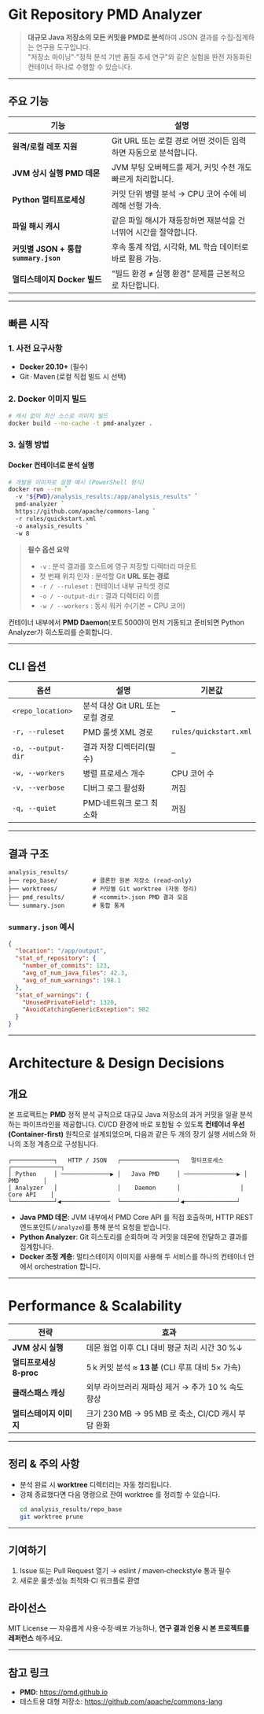 # Git Repository **PMD Analyzer**

> **대규모 Java 저장소의 모든 커밋을 PMD로 분석**하여 JSON 결과를 수집‑집계하는 연구용 도구입니다.  
> "저장소 마이닝"·"정적 분석 기반 품질 추세 연구"와 같은 실험을 완전 자동화된 컨테이너 하나로 수행할 수 있습니다.

---

## 주요 기능

| 기능 | 설명 |
|------|------|
| **원격/로컬 레포 지원** | Git URL 또는 로컬 경로 어떤 것이든 입력하면 자동으로 분석합니다. |
| **JVM 상시 실행 PMD 데몬** | JVM 부팅 오버헤드를 제거, 커밋 수천 개도 빠르게 처리합니다. |
| **Python 멀티프로세싱** | 커밋 단위 병렬 분석 → CPU 코어 수에 비례해 선형 가속. |
| **파일 해시 캐시** | 같은 파일 해시가 재등장하면 재분석을 건너뛰어 시간을 절약합니다. |
| **커밋별 JSON + 통합 `summary.json`** | 후속 통계 작업, 시각화, ML 학습 데이터로 바로 활용 가능. |
| **멀티스테이지 Docker 빌드** | "빌드 환경 ≠ 실행 환경" 문제를 근본적으로 차단합니다. |

---

## 빠른 시작

### 1. 사전 요구사항

* **Docker 20.10+** (필수)
* Git · Maven (로컬 직접 빌드 시 선택)

### 2. Docker 이미지 빌드

```bash
# 캐시 없이 최신 소스로 이미지 빌드
docker build --no-cache -t pmd-analyzer .
```

### 3. 실행 방법

#### Docker 컨테이너로 분석 실행

```bash
# 개발용 이미지로 실행 예시 (PowerShell 형식)
docker run --rm `
  -v "${PWD}/analysis_results:/app/analysis_results" `
  pmd-analyzer `
  https://github.com/apache/commons-lang `
  -r rules/quickstart.xml `
  -o analysis_results `
  -w 8

```
> **필수 옵션 요약**
> * `-v` : 분석 결과를 호스트에 영구 저장할 디렉터리 마운트  
> * 첫 번째 위치 인자 : 분석할 Git **URL 또는 경로**  
> * `-r / --ruleset` : 컨테이너 내부 규칙셋 경로  
> * `-o / --output-dir` : 결과 디렉터리 이름  
> * `-w / --workers` : 동시 워커 수(기본 = CPU 코어)

컨테이너 내부에서 **PMD Daemon**(포트 5000)이 먼저 기동되고 준비되면 Python Analyzer가 히스토리를 순회합니다.


---

## CLI 옵션
| 옵션 | 설명 | 기본값 |
|------|------|--------|
| `<repo_location>` | 분석 대상 Git URL 또는 로컬 경로 | – |
| `-r, --ruleset` | PMD 룰셋 XML 경로 | `rules/quickstart.xml` |
| `-o, --output-dir` | 결과 저장 디렉터리(필수) | – |
| `-w, --workers` | 병렬 프로세스 개수 | CPU 코어 수 |
| `-v, --verbose` | 디버그 로그 활성화 | 꺼짐 |
| `-q, --quiet` | PMD·네트워크 로그 최소화 | 꺼짐 |

---

## 결과 구조
```
analysis_results/
├── repo_base/          # 클론한 원본 저장소 (read‑only)
├── worktrees/          # 커밋별 Git worktree (자동 정리)
├── pmd_results/        # <commit>.json PMD 결과 모음
└── summary.json        # 통합 통계
```


### `summary.json` 예시

```json
{
  "location": "/app/output",
  "stat_of_repository": {
    "number_of_commits": 123,
    "avg_of_num_java_files": 42.3,
    "avg_of_num_warnings": 198.1
  },
  "stat_of_warnings": {
    "UnusedPrivateField": 1320,
    "AvoidCatchingGenericException": 982
  }
}
```

---

# Architecture & Design Decisions

## 개요
본 프로젝트는 **PMD** 정적 분석 규칙으로 대규모 Java 저장소의 과거 커밋을 일괄 분석하는 파이프라인을 제공합니다. CI/CD 환경에 바로 포함될 수 있도록 **컨테이너 우선(Container‑first)** 원칙으로 설계되었으며, 다음과 같은 두 개의 장기 실행 서비스와 하나의 조정 계층으로 구성됩니다.

```
┌────────────┐   HTTP / JSON   ┌────────────────┐   멀티프로세스   ┌──────────────┐
│ Python     │ ──────────────▶ │   Java PMD     │ ───────────────▶ │    PMD       │
│ Analyzer   │                 │    Daemon      │                 │  Core API    │
└────────────┘◀──────────────  └────────────────┘◀───────────────┘
```

* **Java PMD 데몬**: JVM 내부에서 PMD Core API 를 직접 호출하며, HTTP REST 엔드포인트(`/analyze`)를 통해 분석 요청을 받습니다.
* **Python Analyzer**: Git 히스토리를 순회하며 각 커밋을 데몬에 전달하고 결과를 집계합니다.
* **Docker 조정 계층**: 멀티스테이지 이미지를 사용해 두 서비스를 하나의 컨테이너 안에서 orchestration 합니다.


---

# Performance & Scalability

| 전략 | 효과 |
|------|------|
| **JVM 상시 실행** | 데몬 웜업 이후 CLI 대비 평균 처리 시간 30 %↓ |
| **멀티프로세싱 8‑proc** | 5 k 커밋 분석 ≈ **13 분** (CLI 루프 대비 5× 가속) |
| **클래스패스 캐싱** | 외부 라이브러리 재파싱 제거 → 추가 10 % 속도 향상 |
| **멀티스테이지 이미지** | 크기 230 MB → 95 MB 로 축소, CI/CD 캐시 부담 완화 |

---

## 정리 & 주의 사항
* 분석 완료 시 **worktree** 디렉터리는 자동 정리됩니다.
* 강제 종료했다면 다음 명령으로 잔여 worktree 를 정리할 수 있습니다.
  ```bash
  cd analysis_results/repo_base
  git worktree prune
  ```

---

## 기여하기
1. Issue 또는 Pull Request 열기 →  eslint / maven‑checkstyle 통과 필수  
2. 새로운 룰셋·성능 최적화·CI 워크플로 환영


## 라이선스
MIT License — 자유롭게 사용·수정·배포 가능하나, **연구 결과 인용 시 본 프로젝트를 레퍼런스** 해주세요.

---


## 참고 링크
* **PMD**: <https://pmd.github.io>
* 테스트용 대형 저장소: <https://github.com/apache/commons-lang>


